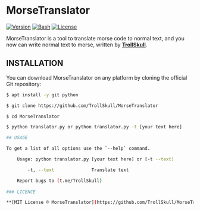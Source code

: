 <p align="left">

# MorseTranslator

  [![Version](https://img.shields.io/badge/Version-2.1-green)]()
  [![Bash](https://img.shields.io/badge/Made%20with-Python-blue)]()
  [![License](https://img.shields.io/badge/License-MIT-yellow)]()

MorseTranslator is a tool to translate morse code to normal text, and you now can write normal text to morse, written by **[TrollSkull](https://github.com/TrollSkull)**.

## INSTALLATION
You can download MorseTranslator on any platform by cloning the official Git repository:

```bash
$ apt install -y git python

$ git clone https://github.com/TrollSkull/MorseTranslator

$ cd MorseTranslator

$ python translator.py or python translator.py -t [your text here]

## USAGE

To get a list of all options use the `--help` command.

    Usage: python translator.py [your text here] or [-t --text]

        -t, --text              Translate text

    Report bugs to (t.me/TrollSkull)
    
### LICENCE

**[MIT License © MorseTranslator](https://github.com/TrollSkull/MorseTranslator/blob/main/LICENSE)**
